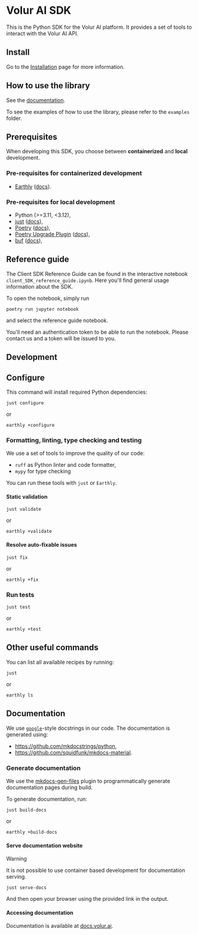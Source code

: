 # Volur AI SDK

This is the Python SDK for the Volur AI platform. It provides a set of tools to
interact with the Volur AI API.

## Install

Go to the [Installation][installation] page for more
information.

[installation]: https://docs.volur.ai/installation

## How to use the library

See the [documentation](https://congenial-carnival-wopj8rk.pages.github.io/).

To see the examples of how to use the library, please refer to the
`examples` folder.

## Prerequisites

When developing this SDK, you choose between **containerized** and **local** development.

### Pre-requisites for containerized development

- [Earthly][earthly] ([docs][earthly-documentation]).

### Pre-requisites for local development

- Python (>=3.11, <3.12),
- [just][just] ([docs][just-documentation]),
- [Poetry][poetry] ([docs][poetry-documentation]),
- [Poetry Upgrade Plugin][poetry-plugin-upgrade] ([docs][poetry-plugin-upgrade-documentation]),
- [buf][buf] ([docs][buf-documentation]),

[earthly]: https://github.com/earthly/earthly
[earthly-documentation]: https://docs.earthly.dev/
[just]: https://github.com/casey/just
[just-documentation]: https://just.systems/man/en/
[poetry]: https://github.com/python-poetry/poetry
[poetry-documentation]: https://python-poetry.org/docs/
[poetry-plugin-upgrade]: https://github.com/apoclyps/poetry-plugin-upgrade
[poetry-plugin-upgrade-documentation]: https://github.com/apoclyps/poetry-plugin-upgrade?tab=readme-ov-file#poetry-plugin-upgrade
[buf]: https://github.com/bufbuild/buf
[buf-documentation]: https://buf.build/docs/introduction

## Reference guide
The Client SDK Reference Guide can be found in the interactive notebook `client_SDK_reference_guide.ipynb`. Here you'll find general usage information about the SDK.

To open the notebook, simply run

```shell
poetry run jupyter notebook
```

and select the reference guide notebook.

You'll need an authentication token to be able to run the notebook. Please contact us and a token will be issued to you.

## Development

## Configure

This command will install required Python dependencies:

```shell
just configure
```

or

```shell
earthly +configure
```

### Formatting, linting, type checking and testing

We use a set of tools to improve the quality of our code:

- `ruff` as Python linter and code formatter,
- `mypy` for type checking

You can run these tools with `just` or `Earthly`.

#### Static validation

```shell
just validate
```

or

```shell
earthly +validate
```

#### Resolve auto-fixable issues

```shell
just fix
```

or

```shell
earthly +fix
```

### Run tests

```shell
just test
```

or

```shell
earthly +test
```

## Other useful commands

You can list all available recipes by running:

```shell
just
```

or

```shell
earthly ls
```

## Documentation

We use [`google`][google-docstrings]-style docstrings in our code. The
documentation is generated using:

[google-docstrings]: https://google.github.io/styleguide/pyguide.html#38-comments-and-docstrings

- https://github.com/mkdocstrings/python,
- https://github.com/squidfunk/mkdocs-material.

### Generate documentation

We use the [mkdocs-gen-files](https://github.com/oprypin/mkdocs-gen-files) plugin to programmatically generate documentation
pages during build.

To generate documentation, run:

```shell
just build-docs
```

or

```shell
earthly +build-docs
```

#### Serve documentation website

> [!WARNING]
> It is not possible to use container based development for documentation serving.

```shell
just serve-docs
```

And then open your browser using the provided link in the output.

#### Accessing documentation

Documentation is available at [docs.volur.ai](https://docs.volur.ai).
